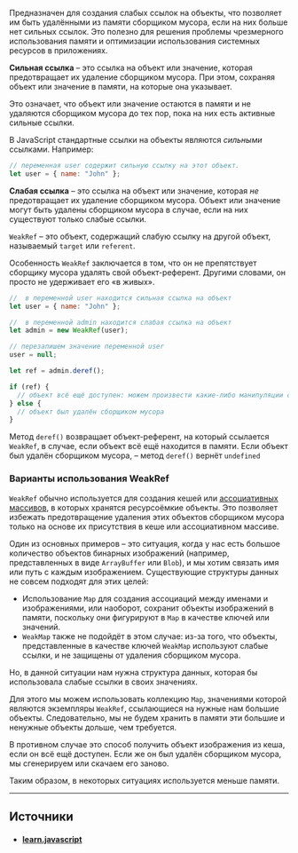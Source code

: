 Предназначен для создания слабых ссылок на объекты, что позволяет им быть удалёнными из памяти сборщиком мусора, если на них больше нет сильных ссылок. Это полезно для решения проблемы чрезмерного использования памяти и оптимизации использования системных ресурсов в приложениях.

**Сильная ссылка** – это ссылка на объект или значение, которая предотвращает их удаление сборщиком мусора. При этом, сохраняя объект или значение в памяти, на которые она указывает.

Это означает, что объект или значение остаются в памяти и не удаляются сборщиком мусора до тех пор, пока на них есть активные сильные ссылки.

В JavaScript стандартные ссылки на объекты являются _сильными_ ссылками. Например:

```javascript
// переменная user содержит сильную ссылку на этот объект.
let user = { name: "John" };
```

**Слабая ссылка** – это ссылка на объект или значение, которая _не_ предотвращает их удаление сборщиком мусора. Объект или значение могут быть удалены сборщиком мусора в случае, если на них существуют только слабые ссылки.

`WeakRef` – это объект, содержащий слабую ссылку на другой объект, называемый `target` или `referent`.

Особенность `WeakRef` заключается в том, что он не препятствует сборщику мусора удалять свой объект-референт. Другими словами, он просто не удерживает его «в живых».

```javascript
//  в переменной user находится сильная ссылка на объект
let user = { name: "John" };

//  в переменной admin находится слабая ссылка на объект
let admin = new WeakRef(user);

// перезапишем значение переменной user
user = null;

let ref = admin.deref();

if (ref) {
  // объект всё ещё доступен: можем произвести какие-либо манипуляции с ним
} else {
  // объект был удалён сборщиком мусора
}
```

Метод `deref()` возвращает объект-референт, на который ссылается `WeakRef`, в случае, если объект всё ещё находится в памяти. Если объект был удалён сборщиком мусора, – метод `deref()` вернёт `undefined`

### Варианты использования WeakRef

`WeakRef` обычно используется для создания кешей или [ассоциативных массивов](https://ru.wikipedia.org/wiki/%D0%90%D1%81%D1%81%D0%BE%D1%86%D0%B8%D0%B0%D1%82%D0%B8%D0%B2%D0%BD%D1%8B%D0%B9_%D0%BC%D0%B0%D1%81%D1%81%D0%B8%D0%B2), в которых хранятся ресурсоёмкие объекты. Это позволяет избежать предотвращение удаления этих объектов сборщиком мусора только на основе их присутствия в кеше или ассоциативном массиве.

Один из основных примеров – это ситуация, когда у нас есть большое количество объектов бинарных изображений (например, представленных в виде `ArrayBuffer` или `Blob`), и мы хотим связать имя или путь с каждым изображением. Существующие структуры данных не совсем подходят для этих целей:

- Использование `Map` для создания ассоциаций между именами и изображениями, или наоборот, сохранит объекты изображений в памяти, поскольку они фигурируют в `Map` в качестве ключей или значений.
- `WeakMap` также не подойдёт в этом случае: из-за того, что объекты, представленные в качестве ключей `WeakMap` используют слабые ссылки, и не защищены от удаления сборщиком мусора.

Но, в данной ситуации нам нужна структура данных, которая бы использовала слабые ссылки в своих значениях.

Для этого мы можем использовать коллекцию `Map`, значениями которой являются экземпляры `WeakRef`, ссылающиеся на нужные нам большие объекты. Следовательно, мы не будем хранить в памяти эти большие и ненужные объекты дольше, чем требуется.

В противном случае это способ получить объект изображения из кеша, если он всё ещё доступен. Если же он был удалён сборщиком мусора, мы сгенерируем или скачаем его заново.

Таким образом, в некоторых ситуациях используется меньше памяти.

---
## Источники
- #### [learn.javascript](https://learn.javascript.ru/weakref-finalizationregistry)
